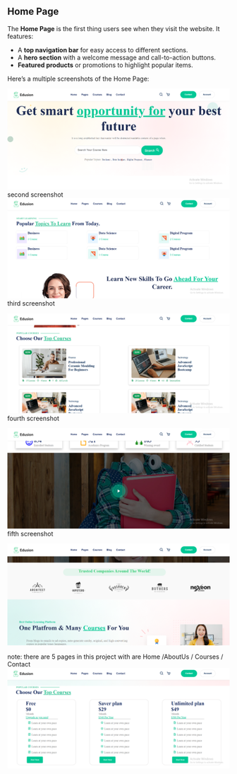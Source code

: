 ## Home Page

The **Home Page** is the first thing users see when they visit the website. It features:

- A **top navigation bar** for easy access to different sections.  
- A **hero section** with a welcome message and call-to-action buttons.  
- **Featured products** or promotions to highlight popular items. 

Here’s a multiple screenshots of the Home Page:  

![Home Page Screenshot](images/Screenshot1.png)
second screenshot
![Home Page Screenshot](images/Screenshot2.png)
third screenshot 

![Home Page Screenshot](images/Screenshot3.png)
fourth screenshot

![Home Page Screenshot](images/Screenshot4.png)
fifth screenshot

![Home Page Screenshot](images/Screenshot5.png)

note: there are 5 pages in this project with are 
Home /AboutUs / Courses / Contact 
![Home Page Screenshot](images/Screenshot6.png)


